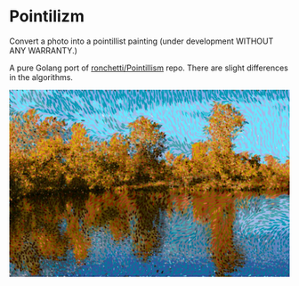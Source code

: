 # Pointilizm

Convert a photo into a pointillist painting  (under development WITHOUT ANY WARRANTY.)
  
A pure Golang port of [ronchetti/Pointillism](https://github.com/matteo-ronchetti/Pointillism) repo. There are slight differences in the algorithms.

![](./assets/lakeP.jpeg)
